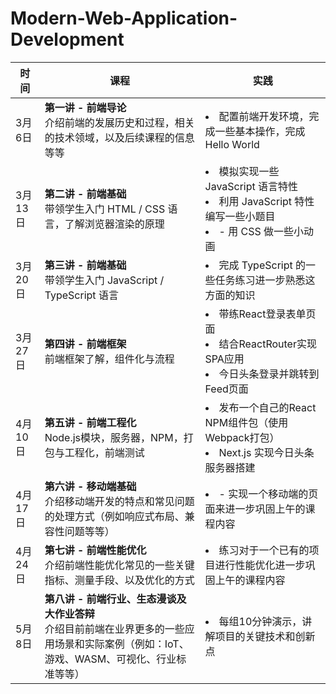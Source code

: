 # Modern-Web-Application-Development

| 时间 | 课程 | 实践 |
| --- | --- | --- |
| 3月6日 | **第一讲 - 前端导论**<br>介绍前端的发展历史和过程，相关的技术领域，以及后续课程的信息等等 | <li>配置前端开发环境，完成一些基本操作，完成 Hello World |
| 3月13日 | **第二讲 - 前端基础**<br>带领学生入门 HTML / CSS 语言，了解浏览器渲染的原理 | <li>模拟实现一些 JavaScript 语言特性<li>利用 JavaScript 特性编写一些小题目<li>- 用 CSS 做一些小动画 |
| 3月20日 | **第三讲 - 前端基础**<br>带领学生入门 JavaScript / TypeScript 语言 | <li>完成 TypeScript 的一些任务练习进一步熟悉这方面的知识 |
| 3月27日 | **第四讲 - 前端框架**<br>前端框架了解，组件化与流程 | <li>带练React登录表单页面<li>结合ReactRouter实现SPA应用<li>今日头条登录并跳转到Feed页面 |
| 4月10日 | **第五讲 - 前端工程化**<br>Node.js模块，服务器，NPM，打包与工程化，前端测试 | <li>发布一个自己的React NPM组件包（使用Webpack打包）<li>Next.js 实现今日头条服务器搭建 |
| 4月17日 | **第六讲 - 移动端基础**<br>介绍移动端开发的特点和常见问题的处理方式（例如响应式布局、兼容性问题等等） | <li>- 实现一个移动端的页面来进一步巩固上午的课程内容 |
| 4月24日 | **第七讲 - 前端性能优化**<br>介绍前端性能优化常见的一些关键指标、测量手段、以及优化的方式 | <li>练习对于一个已有的项目进行性能优化进一步巩固上午的课程内容 |
| 5月8日 | **第八讲 - 前端行业、生态漫谈及大作业答辩**<br>介绍目前前端在业界更多的一些应用场景和实际案例（例如：IoT、游戏、WASM、可视化、行业标准等等） | <li>每组10分钟演示，讲解项目的关键技术和创新点 |